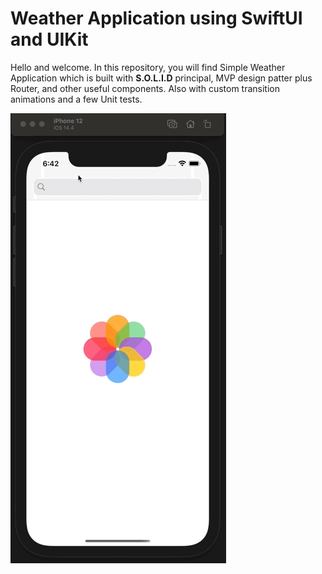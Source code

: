 # Weather Application using SwiftUI and UIKit

Hello and welcome. In this repository, you will find Simple Weather Application which is built with **S.O.L.I.D** principal, MVP design patter plus Router, and other useful components. Also with custom transition animations and a few Unit tests.

![Animation](Example/example.gif)
